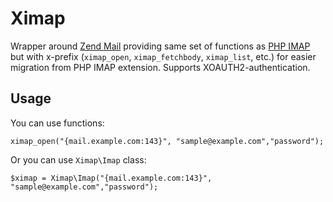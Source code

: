 # Ximap
Wrapper around [Zend Mail](https://github.com/zendframework/zend-mail) providing same set of functions as [PHP IMAP](https://www.php.net/manual/en/book.imap.php) but with x-prefix (`ximap_open`, `ximap_fetchbody`, `ximap_list`, etc.) for easier migration from PHP IMAP extension. Supports XOAUTH2-authentication.

## Usage

You can use functions:
```
ximap_open("{mail.example.com:143}", "sample@example.com","password");
```

Or you can use `Ximap\Imap` class:

```
$ximap = Ximap\Imap("{mail.example.com:143}", "sample@example.com","password");
```
